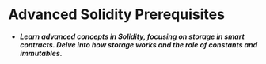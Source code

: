 # Advanced Solidity Prerequisites
- ***Learn advanced concepts in Solidity, focusing on storage in smart contracts. Delve into how storage works and the role of constants and immutables.***

